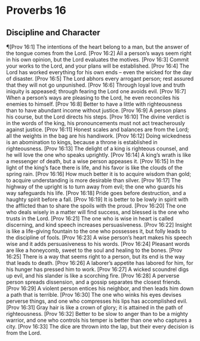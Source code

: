 # Proverbs 16

## Discipline and Character
¶[Prov 16:1] The intentions of the heart belong to a man, but the answer of the tongue comes from the Lord.
[Prov 16:2] All a person’s ways seem right in his own opinion, but the Lord evaluates the motives.
[Prov 16:3] Commit your works to the Lord, and your plans will be established.
[Prov 16:4] The Lord has worked everything for his own ends – even the wicked for the day of disaster.
[Prov 16:5] The Lord abhors every arrogant person; rest assured that they will not go unpunished.
[Prov 16:6] Through loyal love and truth iniquity is appeased; through fearing the Lord one avoids evil.
[Prov 16:7] When a person’s ways are pleasing to the Lord, he even reconciles his enemies to himself.
[Prov 16:8] Better to have a little with righteousness than to have abundant income without justice.
[Prov 16:9] A person plans his course, but the Lord directs his steps.
[Prov 16:10] The divine verdict is in the words of the king, his pronouncements must not act treacherously against justice.
[Prov 16:11] Honest scales and balances are from the Lord; all the weights in the bag are his handiwork.
[Prov 16:12] Doing wickedness is an abomination to kings, because a throne is established in righteousness.
[Prov 16:13] The delight of a king is righteous counsel, and he will love the one who speaks uprightly.
[Prov 16:14] A king’s wrath is like a messenger of death, but a wise person appeases it.
[Prov 16:15] In the light of the king’s face there is life, and his favor is like the clouds of the spring rain.
[Prov 16:16] How much better it is to acquire wisdom than gold; to acquire understanding is more desirable than silver.
[Prov 16:17] The highway of the upright is to turn away from evil; the one who guards his way safeguards his life.
[Prov 16:18] Pride goes before destruction, and a haughty spirit before a fall.
[Prov 16:19] It is better to be lowly in spirit with the afflicted than to share the spoils with the proud.
[Prov 16:20] The one who deals wisely in a matter will find success, and blessed is the one who trusts in the Lord.
[Prov 16:21] The one who is wise in heart is called discerning, and kind speech increases persuasiveness.
[Prov 16:22] Insight is like a life-giving fountain to the one who possesses it, but folly leads to the discipline of fools.
[Prov 16:23] A wise person’s heart makes his speech wise and it adds persuasiveness to his words.
[Prov 16:24] Pleasant words are like a honeycomb, sweet to the soul and healing to the bones.
[Prov 16:25] There is a way that seems right to a person, but its end is the way that leads to death.
[Prov 16:26] A laborer’s appetite has labored for him, for his hunger has pressed him to work.
[Prov 16:27] A wicked scoundrel digs up evil, and his slander is like a scorching fire.
[Prov 16:28] A perverse person spreads dissension, and a gossip separates the closest friends.
[Prov 16:29] A violent person entices his neighbor, and then leads him down a path that is terrible.
[Prov 16:30] The one who winks his eyes devises perverse things, and one who compresses his lips has accomplished evil.
[Prov 16:31] Gray hair is like a crown of glory; it is attained in the path of righteousness.
[Prov 16:32] Better to be slow to anger than to be a mighty warrior, and one who controls his temper is better than one who captures a city.
[Prov 16:33] The dice are thrown into the lap, but their every decision is from the Lord.
